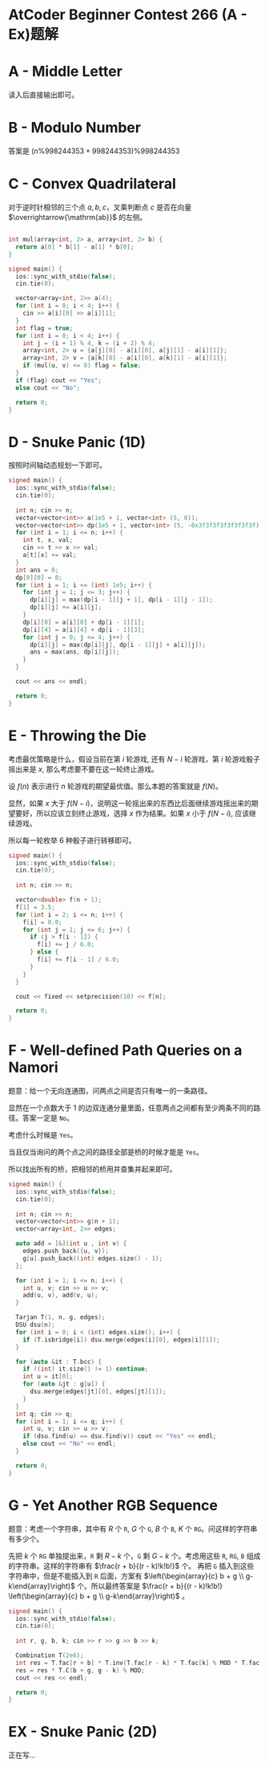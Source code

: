 # AtCoder Beginner Contest 266 (A - Ex)题解

# A - Middle Letter	

读入后直接输出即可。

# B - Modulo Number	

答案是 $(n \% 998244353 + 998244353) \% 998244353$

# C - Convex Quadrilateral	

对于逆时针相邻的三个点 $a, b, c$，叉乘判断点 $c$ 是否在向量 $\overrightarrow{\mathrm{ab}}$ 的左侧。

```cpp

int mul(array<int, 2> a, array<int, 2> b) {
  return a[0] * b[1] - a[1] * b[0];
}

signed main() {
  ios::sync_with_stdio(false); 
  cin.tie(0);

  vector<array<int, 2>> a(4);
  for (int i = 0; i < 4; i++) {
    cin >> a[i][0] >> a[i][1];
  }
  int flag = true;
  for (int i = 0; i < 4; i++) {
    int j = (i + 1) % 4, k = (i + 2) % 4;
    array<int, 2> u = {a[j][0] - a[i][0], a[j][1] - a[i][1]};
    array<int, 2> v = {a[k][0] - a[i][0], a[k][1] - a[i][1]};
    if (mul(u, v) <= 0) flag = false;
  }
  if (flag) cout << "Yes";
  else cout << "No";

  return 0;
}
```

# D - Snuke Panic (1D)	

按照时间轴动态规划一下即可。

```cpp
signed main() {
  ios::sync_with_stdio(false); 
  cin.tie(0);
   
  int n; cin >> n;
  vector<vector<int>> a(1e5 + 1, vector<int> (5, 0));
  vector<vector<int>> dp(1e5 + 1, vector<int> (5, -0x3f3f3f3f3f3f3f3f));
  for (int i = 1; i <= n; i++) {
    int t, x, val;
    cin >> t >> x >> val;
    a[t][x] += val;
  }
  int ans = 0;
  dp[0][0] = 0;
  for (int i = 1; i <= (int) 1e5; i++) {
    for (int j = 1; j <= 3; j++) {
      dp[i][j] = max(dp[i - 1][j + 1], dp[i - 1][j - 1]);
      dp[i][j] += a[i][j];
    }
    dp[i][0] = a[i][0] + dp[i - 1][1];
    dp[i][4] = a[i][4] + dp[i - 1][3];
    for (int j = 0; j <= 4; j++) {
      dp[i][j] = max(dp[i][j], dp[i - 1][j] + a[i][j]);
      ans = max(ans, dp[i][j]);
    }
  }

  cout << ans << endl;

  return 0;
}
```

# E - Throwing the Die	

考虑最优策略是什么，假设当前在第 $i$ 轮游戏, 还有 $N - i$ 轮游戏，第 $i$ 轮游戏骰子摇出来是 $x$, 那么考虑要不要在这一轮终止游戏。

设 $f(n)$ 表示进行 $n$ 轮游戏的期望最优值。那么本题的答案就是 $f(N)$。

显然，如果 $x$ 大于 $f(N - i)$，说明这一轮摇出来的东西比后面继续游戏摇出来的期望要好，所以应该立刻终止游戏，选择 $x$ 作为结果。如果 $x$ 小于 $f(N - i)$, 应该继续游戏。

所以每一轮枚举 $6$ 种骰子进行转移即可。

```cpp
signed main() {
  ios::sync_with_stdio(false);
  cin.tie(0);
   
  int n; cin >> n;

  vector<double> f(n + 1);
  f[1] = 3.5;
  for (int i = 2; i <= n; i++) {
    f[i] = 0.0;
    for (int j = 1; j <= 6; j++) {
      if (j > f[i - 1]) {
        f[i] += j / 6.0;
      } else {
        f[i] += f[i - 1] / 6.0;
      }
    }
  }

  cout << fixed << setprecision(10) << f[n];

  return 0;
}
```

# F - Well-defined Path Queries on a Namori	

题意：给一个无向连通图，问两点之间是否只有唯一的一条路径。

显然在一个点数大于 $1$ 的边双连通分量里面，任意两点之间都有至少两条不同的路径。答案一定是 `No`。

考虑什么时候是 `Yes`。

当且仅当询问的两个点之间的路径全部是桥的时候才能是 `Yes`。

所以找出所有的桥，把相邻的桥用并查集并起来即可。

```cpp
signed main() {
  ios::sync_with_stdio(false); 
  cin.tie(0);
   
  int n; cin >> n;
  vector<vector<int>> g(n + 1);
  vector<array<int, 2>> edges;

  auto add = [&](int u , int v) {
    edges.push_back({u, v});
    g[u].push_back((int) edges.size() - 1);
  };

  for (int i = 1; i <= n; i++) {
    int u, v; cin >> u >> v;
    add(u, v), add(v, u);
  }

  Tarjan T(1, n, g, edges);
  DSU dsu(n);
  for (int i = 0; i < (int) edges.size(); i++) {
    if (T.isbridge[i]) dsu.merge(edges[i][0], edges[i][1]);
  }

  for (auto &it : T.bcc) {
    if ((int) it.size() != 1) continue;
    int u = it[0];
    for (auto &jt : g[u]) {
      dsu.merge(edges[jt][0], edges[jt][1]);
    }
  }
  int q; cin >> q;
  for (int i = 1; i <= q; i++) {
    int u, v; cin >> u >> v;
    if (dsu.find(u) == dsu.find(v)) cout << "Yes" << endl;
    else cout << "No" << endl;
  }

  return 0;
}
```

# G - Yet Another RGB Sequence	

题意：考虑一个字符串，其中有 $R$ 个 `R`, $G$ 个 `G`, $B$ 个 `B`, $K$ 个 `RG`。问这样的字符串有多少个。

先把 $k$ 个 `RG` 单独提出来，`R` 剩 $R - k$ 个，`G` 剩 $G - k$ 个。考虑用这些 `R`, `RG`, `B` 组成的字符串。这样的字符串有 $\frac{r + b}{(r - k)!k!b!}$ 个。 再把 `G` 插入到这些字符串中，但是不能插入到 `R` 后面，方案有 $\left(\begin{array}{c} b + g \\ g-k\end{array}\right)$ 个。所以最终答案是 $\frac{r + b}{(r - k)!k!b!} \left(\begin{array}{c} b + g \\ g-k\end{array}\right)$ 。

```cpp
signed main() {
  ios::sync_with_stdio(false); 
  cin.tie(0);
   
  int r, g, b, k; cin >> r >> g >> b >> k;

  Combination T(2e6);
  int res = T.fac[r + b] * T.inv(T.fac[r - k] * T.fac[k] % MOD * T.fac[b] % MOD) % MOD;
  res = res * T.C(b + g, g - k) % MOD;
  cout << res << endl;

  return 0;
}
```

# EX - Snuke Panic (2D)	

正在写...
